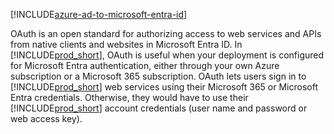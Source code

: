 [!INCLUDE[azure-ad-to-microsoft-entra-id](~/../shared-content/shared/azure-ad-to-microsoft-entra-id.md)]

OAuth is an open standard for authorizing access to web services and APIs from native clients and websites in Microsoft Entra ID. In [!INCLUDE[prod_short](prod_short.md)], OAuth is useful when your deployment is configured for Microsoft Entra authentication, either through your own Azure subscription or a Microsoft 365 subscription. OAuth lets users sign in to [!INCLUDE[prod_short](prod_short.md)] web services using their Microsoft 365 or Microsoft Entra credentials. Otherwise, they would have to use their [!INCLUDE[prod_short](prod_short.md)] account credentials (user name and password or web access key).
